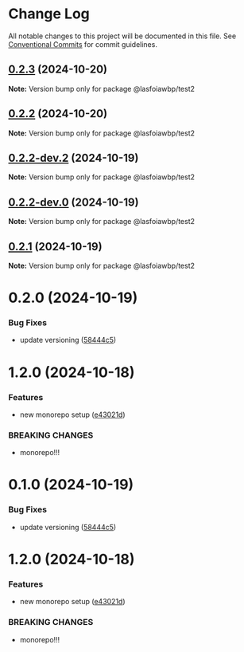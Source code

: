 # Change Log

All notable changes to this project will be documented in this file.
See [Conventional Commits](https://conventionalcommits.org) for commit guidelines.

## [0.2.3](https://github.com/joonaathaan/lasfoiawbp/compare/@lasfoiawbp/test2@0.2.2...@lasfoiawbp/test2@0.2.3) (2024-10-20)

**Note:** Version bump only for package @lasfoiawbp/test2





## [0.2.2](https://github.com/joonaathaan/lasfoiawbp/compare/@lasfoiawbp/test2@0.2.2-dev.3...@lasfoiawbp/test2@0.2.2) (2024-10-20)

**Note:** Version bump only for package @lasfoiawbp/test2





## [0.2.2-dev.2](https://github.com/joonaathaan/lasfoiawbp/compare/@lasfoiawbp/test2@0.2.2-dev.1...@lasfoiawbp/test2@0.2.2-dev.2) (2024-10-19)

**Note:** Version bump only for package @lasfoiawbp/test2





## [0.2.2-dev.0](https://github.com/joonaathaan/lasfoiawbp/compare/@lasfoiawbp/test2@0.2.1...@lasfoiawbp/test2@0.2.2-dev.0) (2024-10-19)

**Note:** Version bump only for package @lasfoiawbp/test2





## [0.2.1](https://github.com/joonaathaan/lasfoiawbp/compare/@lasfoiawbp/test2@0.2.0...@lasfoiawbp/test2@0.2.1) (2024-10-19)

**Note:** Version bump only for package @lasfoiawbp/test2





# 0.2.0 (2024-10-19)


### Bug Fixes

* update versioning ([58444c5](https://github.com/joonaathaan/lasfoiawbp/commit/58444c520d3d614534acaf9c94a8c4d0c4ec66b6))



# 1.2.0 (2024-10-18)


### Features

* new monorepo setup ([e43021d](https://github.com/joonaathaan/lasfoiawbp/commit/e43021dd58209fdb80dfb1823b48e5612a8728e3))


### BREAKING CHANGES

* monorepo!!!





# 0.1.0 (2024-10-19)


### Bug Fixes

* update versioning ([58444c5](https://github.com/joonaathaan/lasfoiawbp/commit/58444c520d3d614534acaf9c94a8c4d0c4ec66b6))



# 1.2.0 (2024-10-18)


### Features

* new monorepo setup ([e43021d](https://github.com/joonaathaan/lasfoiawbp/commit/e43021dd58209fdb80dfb1823b48e5612a8728e3))


### BREAKING CHANGES

* monorepo!!!
